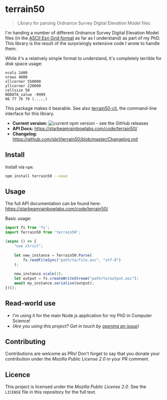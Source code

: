 # terrain50

> Library for parsing Ordnance Survey Digital Elevation Model files

I'm handing a number of different Ordnance Survey Digital Elevation Model files (in the [ASCII Esri Grid format](https://en.wikipedia.org/wiki/Esri_grid) as far as I understand) as part of my PhD. This library is the result of the surprisingly extensive code I wrote to handle them.

While it's a relatively simple format to understand, it's completely terrible for disk space usage:

```
ncols 2400
nrows 4000
xllcorner 550000
yllcorner 220000
cellsize 50
NODATA_value -9999
86 77 76 79 (.....)
```

This package makes it bearable. See also [terrain50-cli](https://npmjs.org/package/terrain50-cli), the command-line interface for this library.

 - **Current version:** ![current npm version - see the GitHub releases](https://img.shields.io/npm/v/terrain50)
 - **API Docs:** https://starbeamrainbowlabs.com/code/terrain50/
 - **Changelog:** https://github.com/sbrl/terrain50/blob/master/Changelog.md


## Install
Install via `npm`:

```bash
npm install terrain50 --save
```


## Usage
The full API documentation can be found here: <https://starbeamrainbowlabs.com/code/terrain50/>

Basic usage:

```js
import fs from 'fs';
import Terrain50 from 'terrain50';

(async () => {
    "use strict";
    
    let new_instance = Terrain50.Parse(
        fs.readFileSync("path/to/file.asc", "utf-8")
    );
    
    new_instance.scale(2);
    let output = fs.createWriteStream("path/to/output.asc");
    await my_instance.serialise(output);
})();
```


## Read-world use
 - I'm using it for the main Node.js application for my PhD in Computer Science!
 - _(Are you using this project? Get in touch by [opening an issue](https://github.com/sbrl/terrain50/issues/new))_


## Contributing
Contributions are welcome as PRs! Don't forget to say that you donate your contribution under the _Mozilla Public License 2.0_ in your PR comment.


## Licence
This project is licensed under the _Mozilla Public License 2.0_. See the `LICENSE` file in this repository for the full text.
